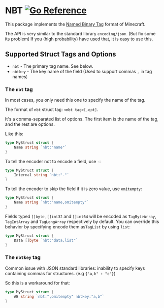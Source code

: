 # NBT [![Go Reference](https://pkg.go.dev/badge/github.com/Tnze/go-vmc/v767/nbt.svg)](https://pkg.go.dev/github.com/Tnze/go-vmc/v767/nbt)

This package implements the [Named Binary Tag](https://wiki.vg/NBT) format of Minecraft.

The API is very similar to the standard library `encoding/json`.
(But fix some its problem)
If you (high probability) have used that, it is easy to use this.

## Supported Struct Tags and Options

- `nbt` - The primary tag name. See below.
- `nbtkey` - The key name of the field (Used to support commas `,` in tag names)

### The `nbt` tag

In most cases, you only need this one to specify the name of the tag. 

The format of `nbt` struct tag: `<nbt tag>[,opt]`.

It's a comma-separated list of options.
The first item is the name of the tag, and the rest are options.

Like this:
```go
type MyStruct struct {
    Name string `nbt:"name"`
}
```

To tell the encoder not to encode a field, use `-`:
```go
type MyStruct struct {
    Internal string `nbt:"-"`
}
```

To tell the encoder to skip the field if it is zero value, use `omitempty`:
```go
type MyStruct struct {
    Name string `nbt:"name,omitempty"`
}
```

Fields typed `[]byte`, `[]int32` and `[]int64` will be encoded as `TagByteArray`, `TagIntArray` and `TagLongArray` respectively by default.
You can override this behavior by specifying encode them as`TagList` by using `list`:
```go
type MyStruct struct {
    Data []byte `nbt:"data,list"`
}
```

### The `nbtkey` tag

Common issue with JSON standard libraries: inability to specify keys containing commas for structures.
(e.g `{"a,b" : "c"}`)

So this is a workaround for that:

```go
type MyStruct struct {
    AB string `nbt:",omitempty" nbtkey:"a,b"`
}
```